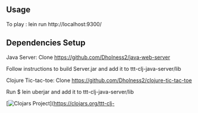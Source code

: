 ## Usage
 To play :
 lein run
 http://localhost:9300/

## Dependencies Setup
Java Server:
Clone  https://github.com/Dholness2/java-web-server

Follow instructions to build Server.jar and add it to ttt-clj-java-server/lib

Clojure Tic-tac-toe:
Clone https://github.com/Dholness2/clojure-tic-tac-toe

Run $ lein uberjar and add it to ttt-clj-java-server/lib

[![Clojars Project](https://img.shields.io/clojars/v/ttt-clj-java-server.svg)](https://clojars.org/ttt-clj-
